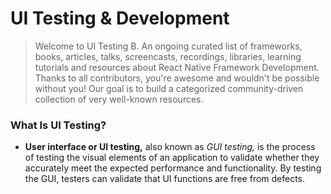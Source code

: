 # UI Testing & Development

> Welcome to UI Testing B. An ongoing curated list of frameworks, books, articles, talks, screencasts, recordings, libraries, learning tutorials and resources about React Native Framework Development. Thanks to all contributors, you're awesome and wouldn't be possible without you! Our goal is to build a categorized community-driven collection of very well-known resources.

### What Is UI Testing?
* **User interface or UI testing,** also known as *GUI testing,* is the process of testing the visual elements of an application to validate whether they accurately meet the expected performance and functionality. By testing the GUI, testers can validate that UI functions are free from defects.
